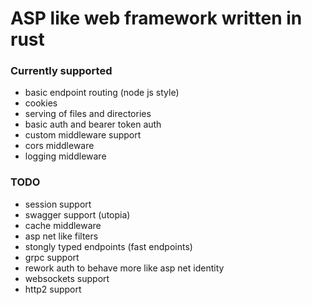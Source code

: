 # ASP like web framework written in rust

### Currently supported
- basic endpoint routing (node js style)
- cookies
- serving of files and directories
- basic auth and bearer token auth
- custom middleware support
- cors middleware
- logging middleware

### TODO
- session support
- swagger support (utopia)
- cache middleware
- asp net like filters
- stongly typed endpoints (fast endpoints)
- grpc support
- rework auth to behave more like asp net identity
- websockets support
- http2 support